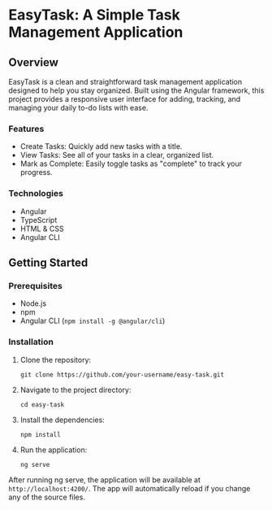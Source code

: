# EasyTask: A Simple Task Management Application

## Overview

EasyTask is a clean and straightforward task management application designed to help you stay organized. Built using the Angular framework, this project provides a responsive user interface for adding, tracking, and managing your daily to-do lists with ease.

### Features

- Create Tasks: Quickly add new tasks with a title.
- View Tasks: See all of your tasks in a clear, organized list.
- Mark as Complete: Easily toggle tasks as "complete" to track your progress.

### Technologies

- Angular
- TypeScript
- HTML & CSS
- Angular CLI

## Getting Started

### Prerequisites

- Node.js
- npm
- Angular CLI (`npm install -g @angular/cli`)

### Installation

1. Clone the repository:

   `git clone https://github.com/your-username/easy-task.git`

2. Navigate to the project directory:

   `cd easy-task`

3. Install the dependencies:

   `npm install`

4. Run the application:

   `ng serve`

After running ng serve, the application will be available at `http://localhost:4200/`. The app will automatically reload if you change any of the source files.
